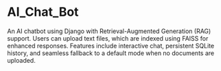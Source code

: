 # AI_Chat_Bot
An AI chatbot using Django with Retrieval-Augmented Generation (RAG) support. Users can upload text files, which are indexed using FAISS for enhanced responses. Features include interactive chat, persistent SQLite history, and seamless fallback to a default mode when no documents are uploaded.

